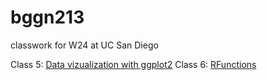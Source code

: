 # bggn213
classwork for W24 at UC San Diego


Class 5: [Data vizualization with ggplot2](https://github.com/courtcc/bggn213/blob/main/lab5/lab5.pdf)
Class 6: [RFunctions](https://github.com/courtcc/bggn213/blob/main/class%206/class6.pdf)
